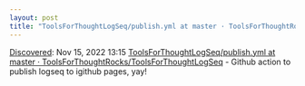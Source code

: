 ```yaml
---
layout: post
title: "ToolsForThoughtLogSeq/publish.yml at master · ToolsForThoughtRocks/ToolsForThoughtLogSeq"
---
```

[Discovered](http://rolandtanglao.com/2020/07/29/p1-blogthis-checkvist-list-links-to-blog/): Nov 15, 2022 13:15 [ToolsForThoughtLogSeq/publish.yml at master · ToolsForThoughtRocks/ToolsForThoughtLogSeq](https://github.com/ToolsForThoughtRocks/ToolsForThoughtLogSeq/blob/master/.github/workflows/publish.yml) - Github action to publish logseq to igithub pages, yay!
